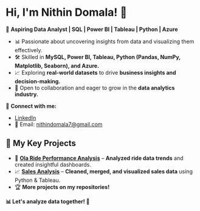 # Hi, I'm Nithin Domala! 👋

🎯 **Aspiring Data Analyst | SQL | Power BI | Tableau | Python | Azure**  

- 📊 Passionate about uncovering insights from data and visualizing them effectively.  
- 🛠 Skilled in **MySQL, Power BI, Tableau, Python (Pandas, NumPy, Matplotlib, Seaborn), and Azure.**  
- 📈 Exploring **real-world datasets** to drive **business insights and decision-making.**  
- 🚀 Open to collaboration and eager to grow in the **data analytics industry.**  

🔗 **Connect with me:**  
- [LinkedIn](www.linkedin.com/in/nithin-domala)  
- 📩 Email: nithindomala7@gmail.com  

## 📌 **My Key Projects**
- 🚖 **[Ola Ride Performance Analysis](https://github.com/Nithindomala/OLA-Performance-Analysis")** – **Analyzed ride data trends** and created insightful dashboards.
- 📈 **[Sales Analysis](https://github.com/Nithindomala/Exploratory-Sales-Analysis-with-Python-Tableau-Reporting/tree/main)** – **Cleaned, merged, and visualized sales data** using Python & Tableau.
- 🏆 **More projects on my repositories!**  

**📊 Let's analyze data together! 🚀**
